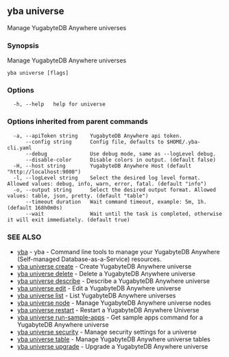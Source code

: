 ## yba universe

Manage YugabyteDB Anywhere universes

### Synopsis

Manage YugabyteDB Anywhere universes

```
yba universe [flags]
```

### Options

```
  -h, --help   help for universe
```

### Options inherited from parent commands

```
  -a, --apiToken string    YugabyteDB Anywhere api token.
      --config string      Config file, defaults to $HOME/.yba-cli.yaml
      --debug              Use debug mode, same as --logLevel debug.
      --disable-color      Disable colors in output. (default false)
  -H, --host string        YugabyteDB Anywhere Host (default "http://localhost:9000")
  -l, --logLevel string    Select the desired log level format. Allowed values: debug, info, warn, error, fatal. (default "info")
  -o, --output string      Select the desired output format. Allowed values: table, json, pretty. (default "table")
      --timeout duration   Wait command timeout, example: 5m, 1h. (default 168h0m0s)
      --wait               Wait until the task is completed, otherwise it will exit immediately. (default true)
```

### SEE ALSO

* [yba](yba.md)	 - yba - Command line tools to manage your YugabyteDB Anywhere (Self-managed Database-as-a-Service) resources.
* [yba universe create](yba_universe_create.md)	 - Create YugabyteDB Anywhere universe
* [yba universe delete](yba_universe_delete.md)	 - Delete a YugabyteDB Anywhere universe
* [yba universe describe](yba_universe_describe.md)	 - Describe a YugabyteDB Anywhere universe
* [yba universe edit](yba_universe_edit.md)	 - Edit a YugabyteDB Anywhere universe
* [yba universe list](yba_universe_list.md)	 - List YugabyteDB Anywhere universes
* [yba universe node](yba_universe_node.md)	 - Manage YugabyteDB Anywhere universe nodes
* [yba universe restart](yba_universe_restart.md)	 - Restart a YugabyteDB Anywhere Universe
* [yba universe run-sample-apps](yba_universe_run-sample-apps.md)	 - Get sample apps command for a YugabyteDB Anywhere universe
* [yba universe security](yba_universe_security.md)	 - Manage security settings for a universe
* [yba universe table](yba_universe_table.md)	 - Manage YugabyteDB Anywhere universe tables
* [yba universe upgrade](yba_universe_upgrade.md)	 - Upgrade a YugabyteDB Anywhere universe

